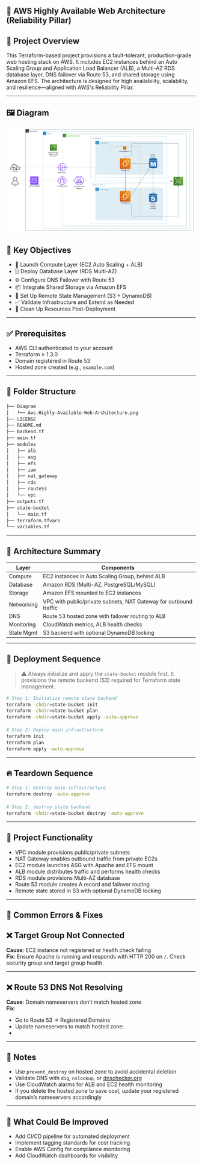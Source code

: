
## 🔁 AWS Highly Available Web Architecture (Reliability Pillar)


## 📌 Project Overview

This Terraform-based project provisions a fault-tolerant, production-grade web hosting stack on AWS. It includes EC2 instances behind an Auto Scaling Group and Application Load Balancer (ALB), a Multi-AZ RDS database layer, DNS failover via Route 53, and shared storage using Amazon EFS. The architecture is designed for high availability, scalability, and resilience—aligned with AWS's Reliability Pillar.

---
## 🖼️ Diagram 

![Highly-available-aws-architecture](Diagram/Aws-Highly-Available-Web-Architecture.png)

## 🎯 Key Objectives

- 🚀 Launch Compute Layer (EC2 Auto Scaling + ALB)  
- 🗄️ Deploy Database Layer (RDS Multi-AZ)  
- 🌐 Configure DNS Failover with Route 53  
- 📦 Integrate Shared Storage via Amazon EFS  
- 🧠 Set Up Remote State Management (S3 + DynamoDB)  
- ✅ Validate Infrastructure and Extend as Needed  
- 🧹 Clean Up Resources Post-Deployment  

---

## ✅ Prerequisites

- AWS CLI authenticated to your account  
- Terraform ≥ 1.3.0  
- Domain registered in Route 53  
- Hosted zone created (e.g., `example.com`)  

---

## 📁 Folder Structure

```bash
├── Diagram
│   └── Aws-Highly-Available-Web-Architecture.png
├── LICENSE
├── README.md
├── backend.tf
├── main.tf
├── modules
│   ├── alb
│   ├── asg
│   ├── efs
│   ├── iam
│   ├── nat_gateway
│   ├── rds
│   ├── route53
│   └── vpc
├── outputs.tf
├── state-bucket
│   └── main.tf
├── terraform.tfvars
└── variables.tf
```
---

## 🧱 Architecture Summary

| Layer       | Components                                                                  |
|------------|------------------------------------------------------------------------------|
| Compute     | EC2 instances in Auto Scaling Group, behind ALB                             |
| Database    | Amazon RDS (Multi-AZ, PostgreSQL/MySQL)                                     |
| Storage     | Amazon EFS mounted to EC2 instances                                         |
| Networking  | VPC with public/private subnets, NAT Gateway for outbound traffic           |
| DNS         | Route 53 hosted zone with failover routing to ALB                           |
| Monitoring  | CloudWatch metrics, ALB health checks                                       |
| State Mgmt  | S3 backend with optional DynamoDB locking                                   |

---

## 🚀 Deployment Sequence

> ⚠️ Always initialize and apply the `state-bucket` module first. It provisions the remote backend (S3) required for Terraform state management.

```bash
# Step 1: Initialize remote state backend
terraform -chdir=state-bucket init
terraform -chdir=state-bucket plan
terraform -chdir=state-bucket apply -auto-approve

# Step 2: Deploy main infrastructure
terraform init
terraform plan
terraform apply -auto-approve
```

---

## 🔥 Teardown Sequence

```bash
# Step 1: Destroy main infrastructure
terraform destroy -auto-approve

# Step 2: destroy state backend
terraform -chdir=state-bucket destroy -auto-approve
```

---

## 🧠 Project Functionality

- VPC module provisions public/private subnets  
- NAT Gateway enables outbound traffic from private EC2s  
- EC2 module launches ASG with Apache and EFS mount  
- ALB module distributes traffic and performs health checks  
- RDS module provisions Multi-AZ database  
- Route 53 module creates A record and failover routing  
- Remote state stored in S3 with optional DynamoDB locking  

---

## 🧩 Common Errors & Fixes

## ❌ Target Group Not Connected
**Cause**: EC2 instance not registered or health check failing  
**Fix**: Ensure Apache is running and responds with HTTP 200 on `/`. Check security group and target group health.

---

## ❌ Route 53 DNS Not Resolving
**Cause**: Domain nameservers don’t match hosted zone  
**Fix**:  
- Go to Route 53 → Registered Domains  
- Update nameservers to match hosted zone:
- 
---

## 🧠 Notes

- Use `prevent_destroy` on hosted zone to avoid accidental deletion  
- Validate DNS with `dig`, `nslookup`, or [dnschecker.org](https://dnschecker.org)  
- Use CloudWatch alarms for ALB and EC2 health monitoring  
- If you delete the hosted zone to save cost, update your registered domain’s nameservers accordingly  

---

## 🔧 What Could Be Improved

- Add CI/CD pipeline for automated deployment  
- Implement tagging standards for cost tracking  
- Enable AWS Config for compliance monitoring  
- Add CloudWatch dashboards for visibility  









